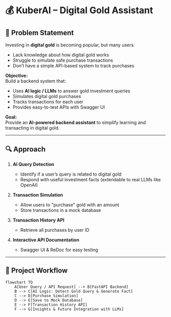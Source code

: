 # 💰 KuberAI – Digital Gold Assistant  

## 📌 Problem Statement  
Investing in **digital gold** is becoming popular, but many users:  
- Lack knowledge about how digital gold works  
- Struggle to simulate safe purchase transactions  
- Don’t have a simple API-based system to track purchases  

**Objective:**  
Build a backend system that:  
- Uses **AI logic / LLMs** to answer gold investment queries  
- Simulates digital gold purchases  
- Tracks transactions for each user  
- Provides easy-to-test APIs with Swagger UI  

**Goal:**  
Provide an **AI-powered backend assistant** to simplify learning and transacting in digital gold.  

---

## 🔍 Approach  
1. **AI Query Detection**  
   - Identify if a user’s query is related to digital gold  
   - Respond with useful investment facts (extendable to real LLMs like OpenAI)  

2. **Transaction Simulation**  
   - Allow users to "purchase" gold with an amount  
   - Store transactions in a mock database  

3. **Transaction History API**  
   - Retrieve all purchases by user ID  

4. **Interactive API Documentation**  
   - Swagger UI & ReDoc for easy testing  

---

## 📂 Project Workflow  
```mermaid
flowchart TD
    A[User Query / API Request] --> B[FastAPI Backend]
    B --> C[AI Logic: Detect Gold Query & Generate Fact]
    C --> D[Purchase Simulation]
    D --> E[Save to Mock Database]
    E --> F[Transaction History API]
    F --> G[Insights & Future Integration with LLMs]

